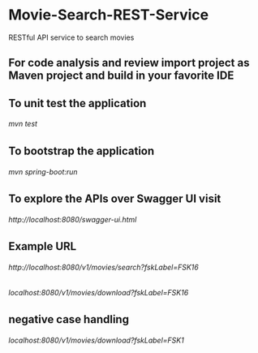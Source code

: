 # Movie-Search-REST-Service
RESTful API service to search movies

## For code analysis and review import project as Maven project and build in your favorite IDE

## To unit test the application
###### mvn test

## To bootstrap the application
###### mvn spring-boot:run

## To explore the APIs over Swagger UI visit
###### http://localhost:8080/swagger-ui.html

## Example URL

###### http://localhost:8080/v1/movies/search?fskLabel=FSK16
###### localhost:8080/v1/movies/download?fskLabel=FSK16

## negative case handling

###### localhost:8080/v1/movies/download?fskLabel=FSK1
